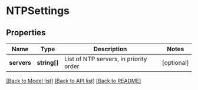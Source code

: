 # NTPSettings

## Properties
Name | Type | Description | Notes
------------ | ------------- | ------------- | -------------
**servers** | **string[]** | List of NTP servers, in priority order | [optional] 

[[Back to Model list]](../README.md#documentation-for-models) [[Back to API list]](../README.md#documentation-for-api-endpoints) [[Back to README]](../README.md)



